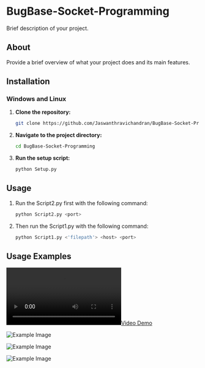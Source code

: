 # BugBase-Socket-Programming

Brief description of your project.

## About

Provide a brief overview of what your project does and its main features.

## Installation

### Windows and Linux

1. **Clone the repository:**
   ```bash
   git clone https://github.com/Jaswanthravichandran/BugBase-Socket-Programming.git

2. **Navigate to the project directory:**
   ```bash
   cd BugBase-Socket-Programming

3. **Run the setup script:**
   ```bash
   python Setup.py

## Usage

1. Run the Script2.py first with the following command:
   ```bash
   python Script2.py <port>

2. Then run the Script1.py with the following command:
   ```bash
   python Script1.py <'filepath'> <host> <port>

## Usage Examples

[![Video Demo](src/demo.mp4)](src/demo.mp4)

![Example Image](images/1.png)

![Example Image](images/2.png)

![Example Image](images/3.png)
